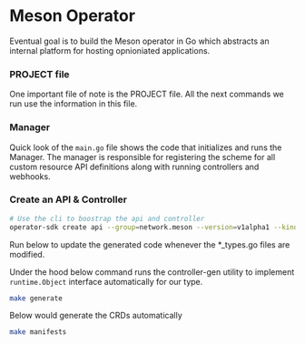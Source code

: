 # Meson Operator

Eventual goal is to build the Meson operator in Go which abstracts an internal platform for hosting opnioniated applications.


### PROJECT file

One important file of note is the PROJECT file. All the next commands we run use the information in this file.

### Manager

Quick look of the `main.go` file shows the code that initializes and runs the Manager. The manager is responsible for registering the scheme for all custom resource API definitions along with running controllers and webhooks.


### Create an API & Controller

```bash
# Use the cli to boostrap the api and controller
operator-sdk create api --group=network.meson --version=v1alpha1 --kind=Meson
```

Run below to update the generated code whenever the *_types.go files are modified.

Under the hood below command runs the controller-gen utility to implement `runtime.Object` interface automatically for our type.


```bash
make generate
```

Below would generate the CRDs automatically

```bash
make manifests
```
